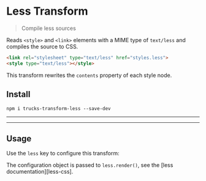 # Less Transform

> Compile less sources

Reads `<style>` and `<link>` elements with a MIME type of `text/less` and compiles the source to CSS.

```html
<link rel="stylesheet" type="text/less" href="styles.less">
<style type="text/less"></style>
```

This transform rewrites the `contents` property of each style node.

## Install

```
npm i trucks-transform-less --save-dev
```

***
<!-- @toc -->
***

## Usage

Use the `less` key to configure this transform:

<? @source {javascript=s/(\.\.\/)+lib\/index/trucks-compiler/gm} usage.js ?>

The configuration object is passed to `less.render()`, see the [less documentation][less-css].

<? @include ../../../documents/license.md ?>
<? @include ../../../documents/links.md ?>
